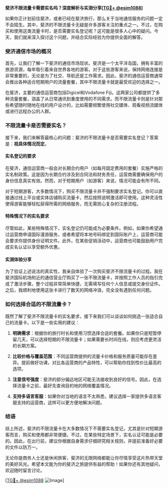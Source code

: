 **斐济不限流量卡需要实名吗？深度解析与实测分享[[TG💪+ @esim1088](https://t.me/s/esim1088)]**

如果你正计划前往斐济，或者已经在斐济旅行，那么关于当地通信服务的问题一定不会陌生。其中，斐济的不限流量卡无疑是许多游客关注的重点之一。不过，在购买和使用这类流量卡时，是否需要实名登记呢？这可能是很多人心中的疑问。今天，我们就来深入探讨这个问题，并结合实际经验为你提供全面的解答。

### 斐济通信市场的概况

首先，让我们了解一下斐济的通信市场现状。斐济是一个太平洋岛国，拥有丰富的旅游资源，每年吸引着来自世界各地的游客。对于这些游客来说，保持网络连接是非常重要的，无论是为了社交、导航还是工作需求。因此，斐济的通信运营商通常会推出各种适合短期用户的流量套餐，其中不限流量卡就是最受欢迎的选择之一。

在斐济，主要的通信运营商包括Digicel和Vodafone Fiji。这两家公司都提供了多种流量套餐，涵盖了从日常通讯到重度使用的不同需求。而不限流量卡则是针对那些希望随时随地在线的用户设计的，比如需要频繁使用社交媒体、观看视频流媒体或进行远程办公的人群。

### 不限流量卡是否需要实名？

接下来，我们来解答最核心的问题：斐济的不限流量卡是否需要实名登记？答案是：**视具体情况而定**。

#### 实名登记的要求

在斐济，通信运营商一般会对长期合约用户（如每月固定费用的套餐）实施严格的实名制政策。这是因为长期合约涉及到合同法和财务责任，运营商需要确保用户的身份信息真实有效。然而，对于短期用户（如游客）来说，情况可能会有所不同。

对于短期游客，大多数情况下，购买不限流量卡并不强制要求实名登记。你可以直接通过线上平台或实体店铺购买流量卡，然后按照说明激活即可使用。这种灵活性使得游客能够轻松获得所需的网络服务，而无需担心复杂的注册流程。

#### 特殊情况下的实名要求

尽管如此，某些特殊情况下，实名登记仍可能成为必要条件。例如，如果你希望通过运营商申请国际漫游服务，或者希望将本地号码绑定到国际账户上，运营商可能会要求你提供身份证明文件。此外，在某些促销活动中，运营商也可能鼓励用户完成实名认证以享受额外优惠。

#### 实测体验分享

为了验证上述说法的真实性，我亲自体验了一次购买斐济不限流量卡的过程。我在斐济国际机场附近的通信营业厅购买了一张不限流量卡，并按照工作人员的指引完成了激活步骤。整个过程非常简单快捷，无需填写任何个人信息或提交身份证件。之后，我顺利地使用这张卡进行了数天的网络冲浪，完全没有遇到任何问题。

### 如何选择合适的不限流量卡？

既然了解了斐济不限流量卡的实名要求，接下来我们可以谈谈如何挑选一张适合自己的流量卡。以下是一些实用的建议：

1. **明确需求**：根据你的旅行时长和使用习惯选择合适的套餐。如果你只是短暂停留几天，可以选择短期的不限流量卡；如果需要长时间在线，则应考虑更灵活的长期方案。
   
2. **比较价格与覆盖范围**：不同运营商提供的流量卡价格和服务质量可能存在差异。提前做好功课，对比各运营商的产品特性，可以帮助你找到性价比最高的选项。

3. **注意信号强度**：斐济的部分偏远地区可能无法接收到良好的信号。因此，在选择流量卡之前，最好先查询目的地的网络覆盖情况。

4. **支持多语言客服**：如果你对当地的语言不太熟悉，建议选择一家提供多语言客服支持的运营商，这样可以更方便地解决问题。

### 结语

综上所述，斐济的不限流量卡在大多数情况下不需要实名登记，尤其是针对短期游客而言，购买和使用都非常便捷。不过，在某些特定场景下，实名认证可能是必要的。因此，在出行前，建议你根据自身需求仔细研究相关规则，并提前准备好必要的文件以防万一。

无论你是商务人士还是休闲旅客，斐济的无限网络都能让你尽情享受这片热带天堂的美好风光。希望本文能为你的斐济之旅提供有益的帮助！如果你还有其他疑问，欢迎随时留言讨论。

[[TG💪+ @esim1088](https://t.me/s/esim1088) ![Image](https://i.postimg.cc/4NQfJmqS/Snipaste-2025-05-13-00-14-12.png)]